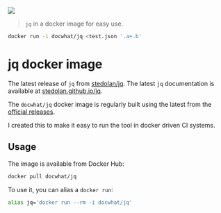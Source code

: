 ![](https://github.com/docwhat/jq-docker/workflows/Publish%20Docker/badge.svg)

> `jq` in a docker image for easy use.

```sh
docker run -i docwhat/jq <test.json '.a+.b'
```

# jq docker image

The latest release of `jq` from [stedolan/jq](https://github.com/stedolan/jq#readme).  The latest `jq` documentation is available at [stedolan.github.io/jq](https://stedolan.github.io/jq).

The `docwhat/jq` docker image is regularly built using the latest from the [official releases](https://github.com/stedolan/jq/releases).

I created this to make it easy to run the tool in docker driven CI systems.

## Usage

The image is available from Docker Hub:

```sh
docker pull docwhat/jq
```

To use it, you can alias a `docker run`:

```sh
alias jq='docker run --rm -i docwhat/jq'
```
